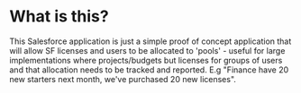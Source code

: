 # What is this?
This Salesforce application is just a simple proof of concept application that will allow SF licenses and users to be allocated to 'pools' - useful for large implementations where projects/budgets but licenses for groups of users and that allocation needs to be tracked and reported. E.g "Finance have 20 new starters next month, we've purchased 20 new licenses".